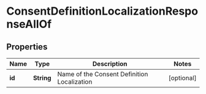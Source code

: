 

# ConsentDefinitionLocalizationResponseAllOf


## Properties

| Name | Type | Description | Notes |
|------------ | ------------- | ------------- | -------------|
|**id** | **String** | Name of the Consent Definition Localization |  [optional] |



